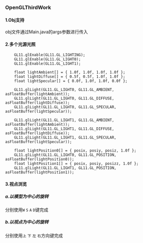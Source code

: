 ### OpenGLThirdWork

#### 1.Obj支持

obj文件通过Main.java的args参数进行传入

#### 2.多个光源光照	
        GL11.glEnable(GL11.GL_LIGHTING);
        GL11.glEnable(GL11.GL_LIGHT0);
        GL11.glEnable(GL11.GL_LIGHT1);
    
        float lightAmbient[] = { 1.0f, 1.0f, 1.0f, 1.0f };
        float lightDiffuse[] = { 0.5f, 0.5f, 1.0f, 1.0f };
        float lightSpecular[] = { 0.0f, 1.0f, 1.0f, 0.0f };
    
        GL11.glLight(GL11.GL_LIGHT0, GL11.GL_AMBIENT, asFloatBuffer(lightAmbient));
        GL11.glLight(GL11.GL_LIGHT0, GL11.GL_DIFFUSE, asFloatBuffer(lightDiffuse));
        GL11.glLight(GL11.GL_LIGHT0, GL11.GL_SPECULAR, asFloatBuffer(lightSpecular));
    
        GL11.glLight(GL11.GL_LIGHT1, GL11.GL_AMBIENT, asFloatBuffer(lightAmbient));
        GL11.glLight(GL11.GL_LIGHT1, GL11.GL_DIFFUSE, asFloatBuffer(lightDiffuse));
        GL11.glLight(GL11.GL_LIGHT1, GL11.GL_SPECULAR, asFloatBuffer(lightSpecular));
    
        float lightPosition0[] = { posix, posiy, posiz, 1.0f };
        GL11.glLight(GL11.GL_LIGHT0, GL11.GL_POSITION, asFloatBuffer(lightPosition0));
        float lightPosition1[] = { posix, posiy, posizz, 1.0f };
        GL11.glLight(GL11.GL_LIGHT1, GL11.GL_POSITION, asFloatBuffer(lightPosition1));

#### 3.视点浏览

##### a.以模型为中心的旋转

分别使用`W` `S` `A` `D`键完成

##### b.以视点为中心的旋转

分别使用`上` `下` `左` `右`方向键完成